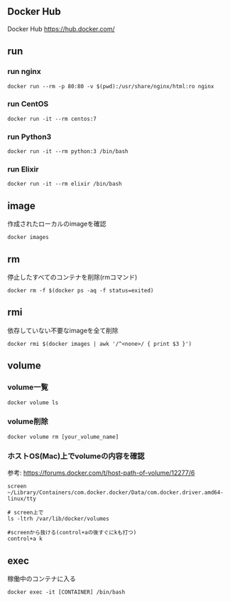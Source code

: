 ## Docker Hub
Docker Hub https://hub.docker.com/

## run


### run nginx
```
docker run --rm -p 80:80 -v $(pwd):/usr/share/nginx/html:ro nginx
```

### run CentOS
```
docker run -it --rm centos:7
```


### run Python3
```
docker run -it --rm python:3 /bin/bash
```


### run Elixir
```
docker run -it --rm elixir /bin/bash
```

## image
作成されたローカルのimageを確認
```
docker images
```
## rm

停止したすべてのコンテナを削除(rmコマンド)
```
docker rm -f $(docker ps -aq -f status=exited)
```

## rmi

依存していない不要なimageを全て削除
```
docker rmi $(docker images | awk '/^<none>/ { print $3 }')
```

## volume

### volume一覧
```
docker volume ls
```

### volume削除
```
docker volume rm [your_volume_name]
```


### ホストOS(Mac)上でvolumeの内容を確認

参考: https://forums.docker.com/t/host-path-of-volume/12277/6

```
screen ~/Library/Containers/com.docker.docker/Data/com.docker.driver.amd64-linux/tty  

# screen上で
ls -ltrh /var/lib/docker/volumes

#screenから抜ける(control+aの後すぐにkも打つ)
control+a k

```


## exec

稼働中のコンテナに入る

```
docker exec -it [CONTAINER] /bin/bash
```
